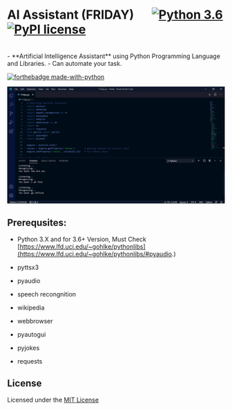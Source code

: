 # AI Assistant (FRIDAY) &emsp; [![Python 3.6](https://img.shields.io/badge/python-3.6-blue.svg)](https://www.python.org/downloads/release/python-360/)          [![PyPI license](https://img.shields.io/pypi/l/ansicolortags.svg)](https://pypi.python.org/pypi/ansicolortags/)
<br>
- **Artificial Intelligence Assistant** using Python Programming Language and Libraries.
- Can automate your task.
<br>

[![forthebadge made-with-python](http://ForTheBadge.com/images/badges/made-with-python.svg)](https://www.python.org/)      

<img src="image.png" width="600" /><br>

## Prerequsites:

- Python 3.X and for 3.6+ Version, Must Check [https://www.lfd.uci.edu/~gohlke/pythonlibs](https://www.lfd.uci.edu/~gohlke/pythonlibs/#pyaudio.)

- pyttsx3
- pyaudio
- speech recongnition
- wikipedia
- webbrowser
- pyautogui
- pyjokes
- requests

## License
Licensed under the [MIT License]()
